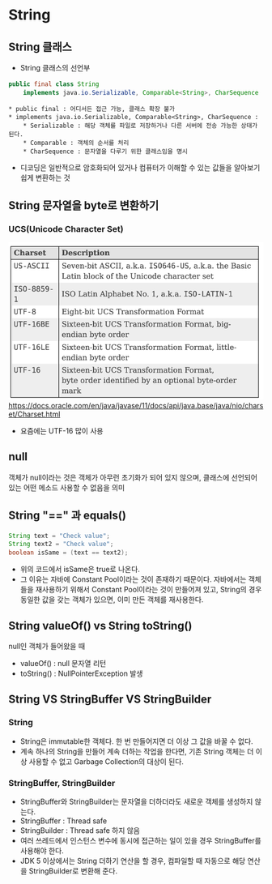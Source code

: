 # String

## String 클래스
* String 클래스의 선언부
```java
public final class String
    implements java.io.Serializable, Comparable<String>, CharSequence
```
    * public final : 어디서든 접근 가능, 클래스 확장 불가
    * implements java.io.Serializable, Comparable<String>, CharSequence :
        * Serializable : 해당 객체를 파일로 저장하거나 다른 서버에 전송 가능한 상태가 된다.
        * Comparable : 객체의 순서를 처리
        * CharSequence : 문자열을 다루기 위한 클래스임을 명시
* 디코딩은 일반적으로 암호화되어 있거나 컴퓨터가 이해할 수 있는 값들을 알아보기 쉽게 변환하는 것

## String 문자열을 byte로 변환하기
### UCS(Unicode Character Set)
![Alt text](image.png)
https://docs.oracle.com/en/java/javase/11/docs/api/java.base/java/nio/charset/Charset.html
* 요즘에는 UTF-16 많이 사용

## null
객체가 null이라는 것은 객체가 아무런 초기화가 되어 있지 않으며, 클래스에 선언되어 있는 어떤 메소드 사용할 수 없음을 의미

## String "==" 과 equals()
```java
String text = "Check value";
String text2 = "Check value";
boolean isSame = (text == text2);
```
* 위의 코드에서 isSame은 true로 나온다.
* 그 이유는 자바에 Constant Pool이라는 것이 존재하기 때문이다. 자바에서는 객체들을 재사용하기 위해서 Constant Pool이라는 것이 만들어져 있고, String의 경우 동일한 값을 갖는 객체가 있으면, 이미 만든 객체를 재사용한다.

## String valueOf() vs String toString()
null인 객체가 들어왔을 때
* valueOf() : null 문자열 리턴 
* toString() : NullPointerException 발생

## String VS StringBuffer VS StringBuilder
### String
* String은 immutable한 객체다. 한 번 만들어지면 더 이상 그 값을 바꿀 수 없다.
* 계속 하나의 String을 만들어 계속 더하는 작업을 한다면, 기존 String 객체는 더 이상 사용할 수 없고 Garbage Collection의 대상이 된다.
### StringBuffer, StringBuilder
* StringBuffer와 StringBuilder는 문자열을 더하더라도 새로운 객체를 생성하지 않는다.
* StringBuffer : Thread safe
* StringBuilder : Thread safe 하지 않음
* 여러 쓰레드에서 인스턴스 변수에 동시에 접근하는 일이 있을 경우 StringBuffer를 사용해야 한다.
* JDK 5 이상에서는 String 더하기 연산을 할 경우, 컴파일할 때 자동으로 해당 연산을 StringBuilder로 변환해 준다.

